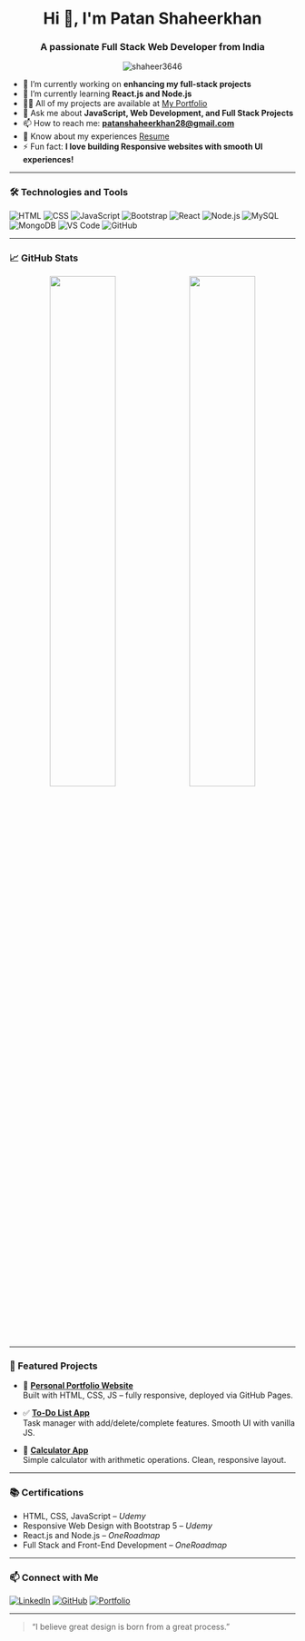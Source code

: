 <h1 align="center">Hi 👋, I'm Patan Shaheerkhan</h1>
<h3 align="center">A passionate Full Stack Web Developer from India</h3>

<p align="center">
  <img src="https://komarev.com/ghpvc/?username=shaheer3646&label=Profile%20views&color=0e75b6&style=flat" alt="shaheer3646" />
</p>

- 🔭 I’m currently working on **enhancing my full-stack projects**
- 🌱 I’m currently learning **React.js and Node.js**
- 👨‍💻 All of my projects are available at [My Portfolio](https://shaheer3646.github.io/portfolio-website/)
- 💬 Ask me about **JavaScript, Web Development, and Full Stack Projects**
- 📫 How to reach me: **patanshaheerkhan28@gmail.com**
- 📄 Know about my experiences [Resume](https://drive.google.com/file/d/1Mr3driI5ZI_XHWyTBm8BxKZSgDu1xmYO/view?usp=drivesdk)
- ⚡ Fun fact: **I love building Responsive websites with smooth UI experiences!**

---

### 🛠️ Technologies and Tools

![HTML](https://img.shields.io/badge/-HTML5-orange?logo=html5&logoColor=white&style=for-the-badge)
![CSS](https://img.shields.io/badge/-CSS3-blue?logo=css3&logoColor=white&style=for-the-badge)
![JavaScript](https://img.shields.io/badge/-JavaScript-yellow?logo=javascript&logoColor=white&style=for-the-badge)
![Bootstrap](https://img.shields.io/badge/-Bootstrap-purple?logo=bootstrap&logoColor=white&style=for-the-badge)
![React](https://img.shields.io/badge/-React-blue?logo=react&logoColor=white&style=for-the-badge)
![Node.js](https://img.shields.io/badge/-Node.js-green?logo=node.js&logoColor=white&style=for-the-badge)
![MySQL](https://img.shields.io/badge/-MySQL-blue?logo=mysql&logoColor=white&style=for-the-badge)
![MongoDB](https://img.shields.io/badge/-MongoDB-green?logo=mongodb&logoColor=white&style=for-the-badge)
![VS Code](https://img.shields.io/badge/-VSCode-007ACC?logo=visual-studio-code&logoColor=white&style=for-the-badge)
![GitHub](https://img.shields.io/badge/-GitHub-181717?logo=github&logoColor=white&style=for-the-badge)

---

### 📈 GitHub Stats

<p align="center">
  <img width="48%" src="https://github-readme-stats.vercel.app/api?username=shaheer3646&show_icons=true&theme=radical" />
  <img width="48%" src="https://github-readme-streak-stats.herokuapp.com?user=shaheer3646&theme=radical" />
</p>

---

### 🌟 Featured Projects

- 🎨 [**Personal Portfolio Website**](https://shaheer3646.github.io/portfolio-website)  
  Built with HTML, CSS, JS – fully responsive, deployed via GitHub Pages.

- ✅ [**To-Do List App**](https://shaheer3646.github.io/To-Do-List-App)  
  Task manager with add/delete/complete features. Smooth UI with vanilla JS.

- 🧮 [**Calculator App**](https://shaheer3646.github.io/calculator)  
  Simple calculator with arithmetic operations. Clean, responsive layout.

---

### 📚 Certifications
- HTML, CSS, JavaScript – *Udemy*
- Responsive Web Design with Bootstrap 5 – *Udemy*
- React.js and Node.js – *OneRoadmap*
- Full Stack and Front-End Development – *OneRoadmap*


---

### 📫 Connect with Me

[![LinkedIn](https://img.shields.io/badge/-LinkedIn-blue?logo=linkedin&logoColor=white&style=for-the-badge)](https://www.linkedin.com/in/shaheer-khan-patan/)
[![GitHub](https://img.shields.io/badge/-GitHub-black?logo=github&logoColor=white&style=for-the-badge)](https://github.com/shaheer3646)
[![Portfolio](https://img.shields.io/badge/-Portfolio-red?logo=google-chrome&logoColor=white&style=for-the-badge)](https://shaheer3646.github.io/portfolio-website)

---

> “I believe great design is born from a great process.”

